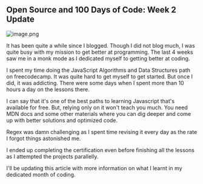 ## Open Source and 100 Days of Code: Week 2 Update


![image.png](https://cdn.hashnode.com/res/hashnode/image/upload/v1646154518690/Oi0P9nyKv.png)

It has been quite a while since I blogged. Though I did not blog much, I was quite busy with my mission to get better at programming. The last 4 weeks saw me in a monk mode as I dedicated myself to getting better at coding.

I spent my time doing the JavaScript Algorithms and Data Structures path on freecodecamp. It was quite hard to get myself to get started. But once I did, it was addicting. There were some days when I spent more than 10 hours a day on the lessons there.

I can say that it's one of the best paths to learning Javascript that's available for free. But, relying only on it won't teach you much. You need MDN docs and some other materials where you can dig deeper and come up with better solutions and optimized code.

Regex was damn challenging as I spent time revising it every day as the rate I forgot things astonished me. 

I ended up completing the certification even before finishing all the lessons as I attempted the projects parallelly.

I'll be updating this article with more information on what I learnt in my dedicated month of coding.
